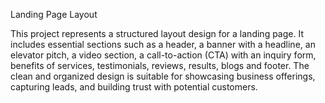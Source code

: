 Landing Page Layout

This project represents a structured layout design for a landing page. It includes essential sections such as a header, a banner with a headline, an elevator pitch, a video section, a call-to-action (CTA) with an inquiry form, benefits of services, testimonials, reviews, results, blogs and footer. The clean and organized design is suitable for showcasing business offerings, capturing leads, and building trust with potential customers.